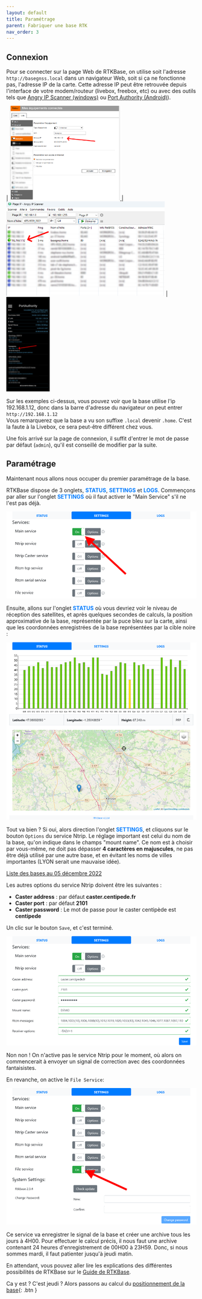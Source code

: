 ```yaml
---
layout: default
title: Paramétrage
parent: Fabriquer une base RTK
nav_order: 3
---
```


## Connexion
Pour se connecter sur la page Web de RTKBase, on utilise soit l'adresse `http://basegnss.local` dans un navigateur Web, soit si ça ne fonctionne pas, l'adresse IP de la carte. Cette adresse IP peut être retrouvée depuis l'interface de votre modem/routeur (livebox, freebox, etc) ou avec des outils tels que [Angry IP Scanner (windows)](https://angryip.org/) ou [Port Authority (Android)](https://play.google.com/store/apps/details?id=com.aaronjwood.portauthority.free&pli=1)).

| <a href="../../assets/images/basegnss/ip_livebox.png"><img src="../../assets/images/basegnss/ip_livebox.png" alt="livebox" height="250"/> </a> | <a href="../../assets/images/basegnss/ip_angry_ip_scanner.png"><img src="../../assets/images/basegnss/ip_angry_ip_scanner.png" alt="livebox" height="250"/></a> | <a href="../../assets/images/basegnss/ip_port_authority.png"><img src="../../assets/images/basegnss/ip_port_authority.png" alt="livebox" height="250"/></a>

Sur les exemples ci-dessus, vous pouvez voir que la base utilise l'ip 192.168.1.12, donc dans la barre d'adresse du navigateur on peut entrer `http://192.168.1.12`  
Vous remarquerez que la base a vu son suffixe `.local` devenir `.home`. C'est la faute à la Livebox, ce sera peut-être différent chez vous.

Une fois arrivé sur la page de connexion, il suffit d'entrer le mot de passe par défaut (`admin`), qu'il est conseillé de modifier par la suite.

## Paramétrage

Maintenant nous allons nous occuper du premier paramétrage de la base.

RTKBase dispose de 3 onglets, <span style="color:#007BFF">**STATUS**</span>, <span style="color:#007BFF">**SETTINGS**</span> et <span style="color:#007BFF">**LOGS**</span>. Commençons par aller sur l'onglet <span style="color:#007BFF">**SETTINGS**</span> où il faut activer le "Main Service" s'il ne l'est pas déjà.

![Main Service actif](/assets/images/basegnss/rtkbase_main_service.png) 

Ensuite, allons sur l'onglet <span style="color:#007BFF">**STATUS**</span> où vous devriez voir le niveau de réception des satellites, et après quelques secondes de calculs, la position approximative de la base, représentée par la puce bleu sur la carte, ainsi que les coordonnées enregistrées de la base représentées par la cible noire :

![Onglet STATUS](/assets/images/basegnss/rtkbase_status.png)

Tout va bien ? Si oui, alors direction l'onglet <span style="color:#007BFF">**SETTINGS**</span>, et cliquons sur le bouton `Options` du service Ntrip. Le réglage important est celui du nom de la base, qu'on indique dans le champs "mount name". Ce nom est à choisir par vous-même, ne doit pas dépasser **4 caractères en majuscules**, ne pas être déjà utilisé par une autre base, et en évitant les noms de villes importantes (LYON serait une mauvaise idée).

[Liste des bases au 05 décembre 2022](/assets/liste_base/2022-12-05_liste_bases.txt)

Les autres options du service Ntrip doivent être les suivantes :
* **Caster address** : par défaut **caster.centipede.fr**
* **Caster port** : par défaut **2101**
* **Caster password** : Le mot de passe pour le caster centipède est **centipede**

Un clic sur le bouton `Save`, et c'est terminé.  

![Réglages Ntrip](/assets/images/basegnss/rtkbase_ntrip_service.png)

Non non ! On n'active pas le service Ntrip pour le moment, où alors on commencerait à envoyer un signal de correction avec des coordonnées fantaisistes.

En revanche, on active le `File Service`:

![File service actif](/assets/images/basegnss/rtkbase_file_service.png)

Ce service va enregistrer le signal de la base et créer une archive tous les jours à 4H00. Pour effectuer le calcul précis, il nous faut une archive contenant 24 heures d'enregistrement de 00H00 à 23H59. Donc, si nous sommes mardi, il faut patienter jusqu'à jeudi matin.

En attendant, vous pouvez aller lire les explications des différentes possibilités de RTKBase sur le [Guide de RTKBase](Guide_RTKBase).

Ca y est ? C'est jeudi ? Alors passons au calcul du [positionnement de la base](positionnement){: .btn }